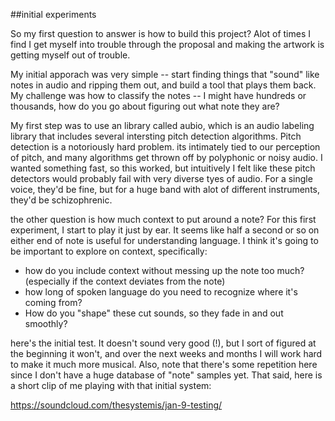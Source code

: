 ##initial experiments

So my first question to answer is how to build this project?  Alot of times I find I get myself into trouble through the proposal and making the artwork is getting myself out of trouble.   

My initial apporach was very simple -- start finding things that "sound" like notes in audio and ripping them out, and build a tool that plays them back.  My challenge was how to classify the notes -- I might have hundreds or thousands, how do you go about figuring out what note they are? 

My first step was to use an library called aubio, which is an audio labeling library that includes several intersting pitch detection algorithms.  Pitch detection is a notoriously hard problem.  its intimately tied to our perception of pitch, and many algorithms get thrown off by polyphonic or noisy audio.  I wanted something fast, so this worked, but intuitively I felt like these pitch detectors would probably fail with very diverse tyes of audio.  For a single voice, they'd be fine, but for a huge band with alot of different instruments, they'd be schizophrenic.

the other question is how much context to put around a note?  For this first experiment, I start to play it just by ear.  It seems like half a second or so on either end of note is useful for understanding language.  I think it's going to be important to explore on context, specifically: 

- how do you include context without messing up the note too much? (especially if the context deviates from the note)
- how long of spoken language do you need to recognize where it's coming from?
- How do you "shape" these cut sounds, so they fade in and out smoothly?

here's the initial test.  It doesn't sound very good (!), but I sort of figured at the beginning it won't, and over the next weeks and months I will work hard to make it much more musical.  Also, note that there's some repetition here since I don't have a huge database of "note" samples yet.  That said, here is a short clip of me playing with that initial system:

https://soundcloud.com/thesystemis/jan-9-testing/
